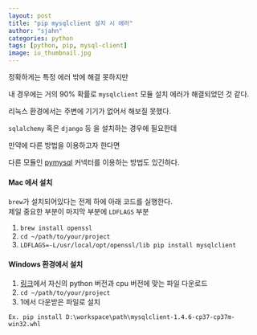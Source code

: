 ```yaml
---
layout: post
title: "pip mysqlclient 설치 시 에러"
author: "sjahn"
categories: python
tags: [python, pip, mysql-client]
image: iu_thumbnail.jpg
---
```


정확하게는 특정 에러 밖에 해결 못하지만  

내 경우에는 거의 90% 확률로 `mysqlclient` 모듈 설치 에러가 해결되었던 것 같다.  

리눅스 환경에서는 주변에 기기가 없어서 해보질 못했다.  

`sqlalchemy` 혹은 `django` 등 을 설치하는 경우에 필요한데  

만약에 다른 방법을 이용하고자 한다면  

다른 모듈인 [pymysql](https://pypi.org/project/PyMySQL/) 커넥터를 이용하는 방법도 있긴하다.



#### Mac 에서 설치

`brew`가 설치되어있다는 전제 하에 아래 코드를 실행한다.  
제일 중요한 부분이 마지막 부분에 `LDFLAGS` 부분

1. `brew install openssl`
2. `cd ~/path/to/your/project`
3. `LDFLAGS=-L/usr/local/opt/openssl/lib pip install mysqlclient`


#### Windows 환경에서 설치

1. [링크](https://www.lfd.uci.edu/~gohlke/pythonlibs/#mysqlclient)에서 자신의 python 버전과 cpu 버전에 맞는 파일 다운로드
2. `cd ~/path/to/your/project`
3. 1에서 다운받은 파일로 설치

  `Ex. pip install D:\workspace\path\mysqlclient-1.4.6-cp37-cp37m-win32.whl`
